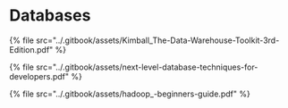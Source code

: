 # Databases

{% file src="../.gitbook/assets/Kimball_The-Data-Warehouse-Toolkit-3rd-Edition.pdf" %}

{% file src="../.gitbook/assets/next-level-database-techniques-for-developers.pdf" %}

{% file src="../.gitbook/assets/hadoop_-beginners-guide.pdf" %}
